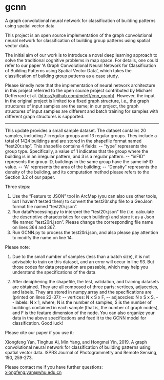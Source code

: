 # gcnn
A graph convolutional neural network for classification of building patterns using spatial vector data

This project is an open source implementation of the graph convolutional neural network for classification of building group patterns using spatial vector data.

The initial aim of our work is to introduce a novel deep learning approach to solve the traditional cognitive problems in map space. For details, one could refer to our paper 'A Graph Convolutional Neural Network for Classification of Building Patterns using Spatial Vector Data', which takes the classification of building group patterns as a case study.

Please kinedly note that the implementation of neural network architecture in this project referred to the open source project contributed by Michaël Defferrard et al. (https://github.com/mdeff/cnn_graph). However, the input in the original project is limited to a fixed graph structure, i.e., the graph structures of input samples are the same; in our project, the graph structures of input samples are different and batch training for samples with different graph structures is supported.


-------------------------

This update provides a small sample dataset. The dataset contains 20 samples, including 7 irregular groups and 13 regular groups. They include a total of 1424 buildings and are stored in the shapefile format named “test20r.shp”. This shapefile contains 4 fields:
 -- “type” represents the group type. Specifically, a value of 1 indicates that the group where the building is in an irregular pattern, and 3 is a regular pattern.
 -- “inFID” represents the group ID, buildings in the same group have the same inFID value.
 -- “A” represents the area of the building;
 -- “Density” represents the density of the building, and its computation method please refers to the Section 3.2 of our paper.

Three steps:
1. Use the “Feature to JSON” tool in ArcMap (you can also use other tools, but I haven't tested them) to convert the test20r.shp file to a GeoJson format file named “test20r.json”.
2. Run dataProcessing.py to interpret the “test20r.json” file (i.e. calculate the descriptive characteristics for each building) and store it as a Json file named “test20ri.json”. Please change the corresponding file name on lines 364 and 367.
3. Run GCNN.py to process the test20ri.json, and also please pay attention to modify the name on line 14.

Please note:
1. Due to the small number of samples (less than a batch size), it is not advisable to train on this dataset, and an error will occur in line 93. But those codes for data preparation are passable, which may help you understand the specifications of the data.

2. After deciphering the shapefile, the test, validation, and training datasets are obtained. They are all composed of three parts: vertices, adjacecies, and labels. They are stored in numpy.array and the specifications are (printed on lines 22-37):
 -- vertices: N x S x F,
 -- adjacecies: N x S x S,
 -- labels: N x 1,
where, N is the number of samples, S is the number of buildings contained in each sample (that is, the number of graph nodes), and F is the feature dimension of the node.
You can also organize your data in the above specifications and feed it to the GCNN model for classification. Good luck!


Please cite our paper if you use it:

Xiongfeng Yan, Tinghua Ai, Min Yang, and Hongmei Yin, 2019. A graph convolutional neural network for classification of building patterns using spatial vector data. ISPRS Journal of Photogrammetry and Remote Sensing, 150, 259-273.


Please contact me if you have further questions:
xiongfeng.yan@whu.edu.cn
